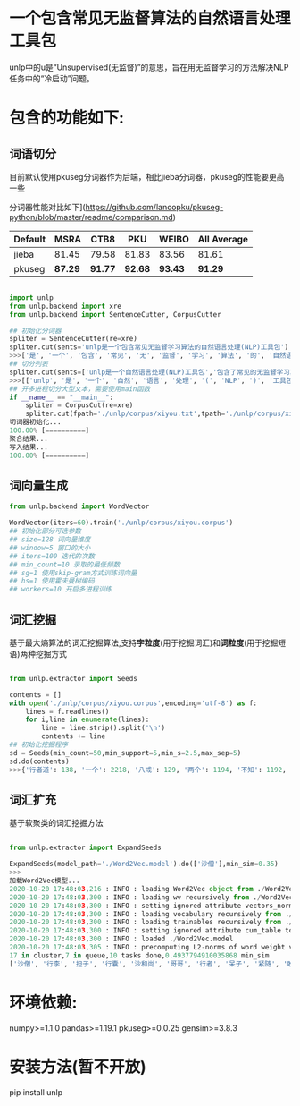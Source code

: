 # 一个包含常见无监督算法的自然语言处理工具包

unlp中的u是“Unsupervised(无监督)”的意思，旨在用无监督学习的方法解决NLP任务中的“冷启动”问题。

# 包含的功能如下:

## 词语切分

目前默认使用pkuseg分词器作为后端，相比jieba分词器，pkuseg的性能要更高一些

分词器性能对比如下](https://github.com/lancopku/pkuseg-python/blob/master/readme/comparison.md)

| Default | MSRA      | CTB8      | PKU       | WEIBO     | All Average |
| ------- | --------- | --------- | --------- | --------- | ----------- |
| jieba   | 81.45     | 79.58     | 81.83     | 83.56     | 81.61       |
| pkuseg  | **87.29** | **91.77** | **92.68** | **93.43** | **91.29**   |

```python

import unlp
from unlp.backend import xre
from unlp.backend import SentenceCutter, CorpusCutter

## 初始化分词器
spliter = SentenceCutter(re=xre)
spliter.cut(sents='unlp是一个包含常见无监督学习算法的自然语言处理(NLP)工具包') ## re为过滤规则函数,默认为None,unlp中的xre默认只保留汉字认只保留汉字
>>>['是', '一个', '包含', '常见', '无', '监督', '学习', '算法', '的', '自然语言', '处理', '工具包']
## 切分列表
spliter.cut(sents=['unlp是一个自然语言处理(NLP)工具包','包含了常见的无监督学习算法'])
>>>[['unlp', '是', '一个', '自然', '语言', '处理', '(', 'NLP', ')', '工具包'],['包含', '了', '常见', '的', '无', '监督', '学习', '算法']]
## 开多进程切分大型文本，需要使用main函数
if __name__ == "__main__":
    spliter = CorpusCut(re=xre)
    spliter.cut(fpath='./unlp/corpus/xiyou.txt',tpath='./unlp/corpus/xiyou.corpus',workers=16) ## fpath为原始文件路径,tpath为生成的语料,workers为进程数目
切词器初始化...
100.00% [==========]
聚合结果...
写入结果...
100.00% [==========]
```

## 词向量生成

```python
from unlp.backend import WordVector

WordVector(iters=60).train('./unlp/corpus/xiyou.corpus')
## 初始化部分可选参数
## size=128 词向量维度
## window=5 窗口的大小
## iters=100 迭代的次数
## min_count=10 录取的最低频数 
## sg=1 使用skip-gram方式训练词向量 
## hs=1 使用霍夫曼树编码
## workers=10 开启多进程训练
```

## 词汇挖掘

基于最大熵算法的词汇挖掘算法,支持**字粒度**(用于挖掘词汇)和**词粒度**(用于挖掘短语)两种挖掘方式

```python

from unlp.extractor import Seeds

contents = []
with open('./unlp/corpus/xiyou.corpus',encoding='utf-8') as f:
    lines = f.readlines()
    for i,line in enumerate(lines):
        line = line.strip().split('\n')
        contents += line
## 初始化挖掘程序
sd = Seeds(min_count=50,min_support=5,min_s=2.5,max_sep=5)
sd.do(contents)
>>>{'行者道': 138, '一个': 2218, '八戒': 129, '两个': 1194, '不知': 1192, '八戒道': 1158,...}
```

## 词汇扩充

基于软聚类的词汇挖掘方法

```python

from unlp.extractor import ExpandSeeds

ExpandSeeds(model_path='./Word2Vec.model').do(['沙僧'],min_sim=0.35)
>>>
加载Word2Vec模型...
2020-10-20 17:48:03,216 : INFO : loading Word2Vec object from ./Word2Vec.model
2020-10-20 17:48:03,300 : INFO : loading wv recursively from ./Word2Vec.model.wv.* with mmap=None
2020-10-20 17:48:03,300 : INFO : setting ignored attribute vectors_norm to None
2020-10-20 17:48:03,300 : INFO : loading vocabulary recursively from ./Word2Vec.model.vocabulary.* with mmap=None
2020-10-20 17:48:03,300 : INFO : loading trainables recursively from ./Word2Vec.model.trainables.* with mmap=None
2020-10-20 17:48:03,300 : INFO : setting ignored attribute cum_table to None
2020-10-20 17:48:03,300 : INFO : loaded ./Word2Vec.model
2020-10-20 17:48:03,305 : INFO : precomputing L2-norms of word weight vectors
17 in cluster,7 in queue,10 tasks done,0.4937794910035868 min_sim
['沙僧', '行李', '担子', '行囊', '沙和尚', '哥哥', '行者', '呆子', '紧随', '盼望', '唐僧', '三藏', '戒道', '白马', '师父', '马匹', '看守', '长老']
```

# 环境依赖:

numpy>=1.1.0
pandas>=1.19.1
pkuseg>=0.0.25
gensim>=3.8.3

# 安装方法(暂不开放)
pip install unlp


